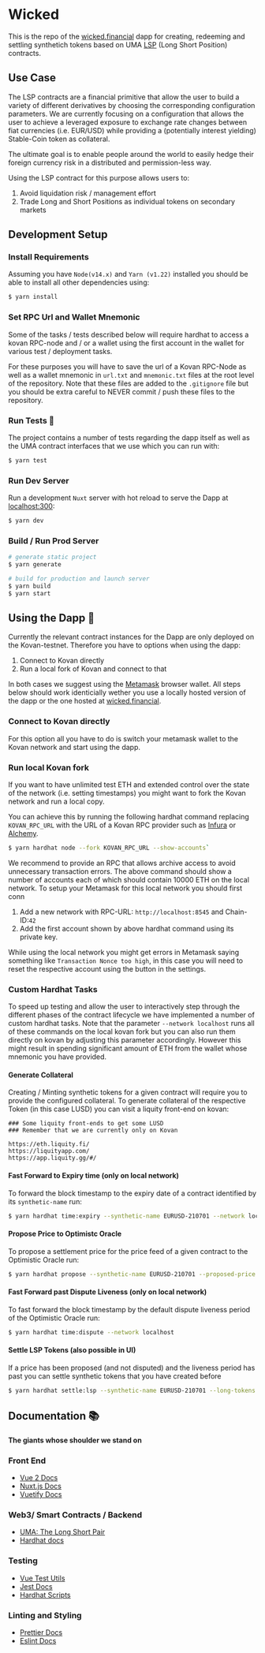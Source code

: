 # Wicked

This is the repo of the [wicked.financial](https://wicked.financial/) dapp for
creating, redeeming and settling synthetich tokens based on UMA
[LSP](https://medium.com/uma-project/introducing-umas-long-short-pair-lsp-financial-primitive-84596803864f) (Long Short Position)
contracts.

## Use Case

The LSP contracts are a financial primitive that allow the user to build a variety of different derivatives by choosing the corresponding configuration parameters.
We are currently focusing on a configuration that allows the user to achieve a
leveraged exposure to exchange rate changes between fiat currencies (i.e.
EUR/USD) while providing a (potentially interest yielding) Stable-Coin token as collateral.

The ultimate goal is to enable people around the world to easily hedge their foreign currency risk in a distributed and permission-less way.

Using the LSP contract for this purpose allows users to:

1. Avoid liquidation risk / management effort
2. Trade Long and Short Positions as individual tokens on secondary markets

## Development Setup

### Install Requirements

Assuming you have `Node(v14.x)` and `Yarn (v1.22)` installed you should be able to install
all other dependencies using:

```bash
$ yarn install
```

### Set RPC Url and Wallet Mnemonic

Some of the tasks / tests described below will require hardhat to access a kovan RPC-node and / or a wallet using the first account
in the wallet for various test / deployment tasks.

For these purposes you will have to save the url of a Kovan RPC-Node as well as a wallet mnemonic in `url.txt` and `mnemonic.txt` files at the root level of the repository.
Note that these files are added to the `.gitignore` file but you should be extra careful to NEVER commit / push these files to the repository.

### Run Tests 🧪

The project contains a number of tests regarding the dapp itself as well as the UMA contract interfaces that we use which you can run with:

```bash
$ yarn test
```

### Run Dev Server

Run a development `Nuxt` server with hot reload to serve the Dapp at [localhost:300](http://localhost:3000/):

```bash
$ yarn dev
```

### Build / Run Prod Server

```bash
# generate static project
$ yarn generate

# build for production and launch server
$ yarn build
$ yarn start
```

## Using the Dapp 🐥

Currently the relevant contract instances for the Dapp are only deployed on the Kovan-testnet.
Therefore you have to options when using the dapp:

1. Connect to Kovan directly
2. Run a local fork of Kovan and connect to that

In both cases we suggest using the [Metamask](https://metamask.io/) browser wallet.
All steps below should work identicially wether you use a locally hosted version of the dapp or the one hosted at [wicked.financial](https://wicked.financial/).

### Connect to Kovan directly

For this option all you have to do is switch your metamask wallet to the Kovan network and start using the dapp.

### Run local Kovan fork

If you want to have unlimited test ETH and extended control over the state of the network (i.e. setting timestamps) you might
want to fork the Kovan network and run a local copy.

You can achieve this by running the following hardhat command replacing `KOVAN_RPC_URL` with the URL of a Kovan RPC provider such as [Infura](https://infura.io/) or [Alchemy](https://www.alchemy.com/).

```bash
$ yarn hardhat node --fork KOVAN_RPC_URL --show-accounts`
```

We recommend to provide an RPC that allows archive access to avoid unnecessary transaction errors.
The above command should show a number of accounts each of which should contain 10000 ETH on the local network.
To setup your Metamask for this local network you should first conn

1. Add a new network with RPC-URL: `http://localhost:8545` and Chain-ID:`42`
2. Add the first account shown by above hardhat command using its private key.

While using the local network you might get errors in Metamask saying something like `Transaction Nonce too high`, in this case you will need to reset the respective
account using the button in the settings.

### Custom Hardhat Tasks

To speed up testing and allow the user to interactively step through the different phases of the contract lifecycle we
have implemented a number of custom hardhat tasks.
Note that the parameter `--network localhost` runs all of these commands on the local kovan fork but you can also run them directly on
kovan by adjusting this parameter accordingly.
However this might result in spending significant amount of ETH from the wallet whose mnemonic you have provided.

#### Generate Collateral

Creating / Minting synthetic tokens for a given contract will require you to provide the configured collateral.
To generate collateral of the respective Token (in this case LUSD) you can visit a liquity front-end on kovan:
```
### Some liquity front-ends to get some LUSD
### Remember that we are currently only on Kovan

https://eth.liquity.fi/
https://liquityapp.com/
https://app.liquity.gg/#/
```


#### Fast Forward to Expiry time (only on local network)

To forward the block timestamp to the expiry date of a contract identified by its `synthetic-name` run:

```bash
$ yarn hardhat time:expiry --synthetic-name EURUSD-210701 --network localhost
```

#### Propose Price to Optimistc Oracle

To propose a settlement price for the price feed of a given contract to the Optimistic Oracle run:

```bash
$ yarn hardhat propose --synthetic-name EURUSD-210701 --proposed-price 1.25 --network localhost
```

#### Fast Forward past Dispute Liveness (only on local network)

To fast forward the block timestamp by the default dispute liveness period of the Optimistic Oracle run:

```bash
$ yarn hardhat time:dispute --network localhost
```

#### Settle LSP Tokens (also possible in UI)

If a price has been proposed (and not disputed) and the liveness period has past you can settle synthetic tokens that you have created before

```bash
$ yarn hardhat settle:lsp --synthetic-name EURUSD-210701 --long-tokens 0 --short-tokens 0 --network localhost
```

## Documentation 📚

#### The giants whose shoulder we stand on

### Front End

- [Vue 2 Docs](https://vuejs.org/v2/guide/)
- [Nuxt.js Docs](https://nuxtjs.org)
- [Vuetify Docs](https://vuetifyjs.com/en/introduction/why-vuetify/)

### Web3/ Smart Contracts / Backend

- [UMA: The Long Short Pair](https://docs.umaproject.org/synthetic-tokens/long-short-pair)
- [Hardhat docs](https://hardhat.org/getting-started)

### Testing

- [Vue Test Utils](https://vue-test-utils.vuejs.org/)
- [Jest Docs](https://jestjs.io/docs/api)
- [Hardhat Scripts](https://hardhat.org/guides/scripts.html)

### Linting and Styling

- [Prettier Docs](https://prettier.io/docs/en/configuration.html)
- [Eslint Docs](https://eslint.org/docs/user-guide/configuring/)

